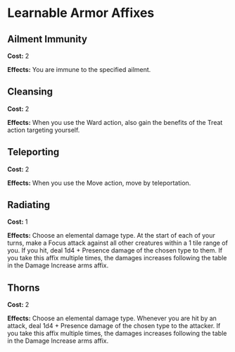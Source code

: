 # Learnable Armor Affixes

## Ailment Immunity

**Cost:** 2

**Effects:** You are immune to the specified ailment.

## Cleansing

**Cost:** 2

**Effects:** When you use the Ward action, also gain the benefits of the Treat action targeting yourself.

## Teleporting

**Cost:** 2

**Effects:** When you use the Move action, move by teleportation.

## Radiating

**Cost:** 1

**Effects:** Choose an elemental damage type. At the start of each of your turns, make a Focus attack against all other creatures within a 1 tile range of you. If you hit, deal 1d4 + Presence damage of the chosen type to them. If you take this affix multiple times, the damages increases following the table in the Damage Increase arms affix.

## Thorns

**Cost:** 2

**Effects:** Choose an elemental damage type. Whenever you are hit by an attack, deal 1d4 + Presence damage of the chosen type to the attacker. If you take this affix multiple times, the damages increases following the table in the Damage Increase arms affix.
